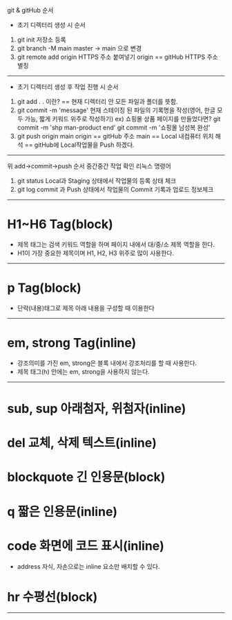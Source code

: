 git & gitHub 순서
* 초기 디렉터리 생성 시 순서
1. git init 저장소 등록
2. git branch -M main
    master -> main 으로 변경
3. git remote add origin HTTPS 주소 붙여넣기
    origin == gitHub HTTPS 주소 별칭
-------------------
* 초기 디렉터리 생성 후 작업 진행 시 순서
1. git add .
    . 이란? == 현재 디렉터리 안 모든 파일과 폴더를 뜻함.
2. git commit -m 'message'
    현재 스테이징 된 파일의 기록명을 작성(영어, 한글 모두 가능, 짧게 키워드 위주로 작성하기)
    ex) 쇼핑몰 상품 페이지를 만들었다면?
    git commit -m 'shp man-product end'
    git commit -m '쇼핑몰 남성복 완성'
3. git push origin main
    origin == gitHub 주소
    main == Local 내컴퓨터 위치
    해석 == gitHub에 Local작업물을 Push 하겠다.
--------------
위 add->commit->push 순서 중간중간 작업 확인 리눅스 명령어
1. git status
    Local과 Staging 상태에서 작업물의 등록 상태 체크
2. git log
    commit 과 Push 상태에서 작업물의 Commit 기록과 업로드 정보체크
-------------------------------------------
# H1~H6 Tag(block)
* 제목 태그는 검색 키워드 역할을 하며 페이지 내에서 대/중/소 제목 역할을 한다.
* H1이 가장 중요한 제목이며 H1, H2, H3 위주로 많이 사용한다.
-----------------------------------
# p Tag(block)
* 단락(내용)태그로 제목 아래 내용을 구성할 때 이용한다
------------------------------
# em, strong Tag(inline)
* 강조의미를 가진 em, strong은 블록 내에서 강조처리를 할 때 사용한다.
* 제목 태그(h) 안에는 em, strong을 사용하지 않는다.
--------------------------------
# sub, sup 아래첨자, 위첨자(inline)
# del 교체, 삭제 텍스트(inline)
# blockquote 긴 인용문(block)
# q 짧은 인용문(inline)
# code 화면에 코드 표시(inline)
* address 자식, 자손으로는 inline 요소만 배치할 수 있다.
# hr 수평선(block)
--------------------------------